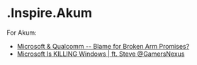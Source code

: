# .Inspire.Akum
For Akum:
- [Microsoft &amp; Qualcomm -- Blame for Broken Arm Promises?](https://youtu.be/qKRmYW1D0S0)
- [Microsoft Is KILLING Windows | ft. Steve @GamersNexus](https://youtu.be/U_ZXmq5D7GE)
